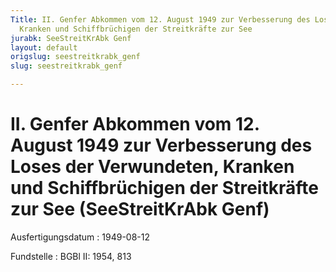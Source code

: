 ```yaml
---
Title: II. Genfer Abkommen vom 12. August 1949 zur Verbesserung des Loses der Verwundeten,
  Kranken und Schiffbrüchigen der Streitkräfte zur See
jurabk: SeeStreitKrAbk Genf
layout: default
origslug: seestreitkrabk_genf
slug: seestreitkrabk_genf

---
```


# II. Genfer Abkommen vom 12. August 1949 zur Verbesserung des Loses der Verwundeten, Kranken und Schiffbrüchigen der Streitkräfte zur See (SeeStreitKrAbk Genf)

Ausfertigungsdatum
:   1949-08-12

Fundstelle
:   BGBl II: 1954, 813

